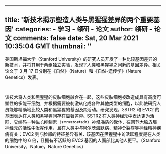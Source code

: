 
---
title: '新技术揭示塑造人类与黑猩猩差异的两个重要基因'
categories: 
    - 学习
    - 领研 - 论文
author: 领研 - 论文
comments: false
date: Sat, 20 Mar 2021 10:35:04 GMT
thumbnail: ''
---

<div>   
<p></p><p><font color="#000000">美国斯坦福大学（Stanford University）的研究人员开发了一种比较基因差异的新技术，并将其用于两组独立实验，发现了人类和黑猩猩之间新的基因差异。相关论文于 3 月 17 日分别在《自然》（Nature）和《自然-遗传学》（Nature Genetics）发表。 </font></p><p><font color="#000000"><br></font></p><p><font color="#000000">该技术将人类和黑猩猩的皮肤细胞融合在一起，这些皮肤细胞被改造成具有高度可塑性的多能干细胞，并根据需要被刺激转化成各种其他类型的细胞，以此使研究人员能够精确地比较人类和黑猩猩的基因及其活动。研究发现，SSTR2  和 EVC2  的基因表达在人类和黑猩猩间存在显著差异。SSTR2 在人类神经元中表达更为活跃，它编码一种生长抑制素（somatostatin）神经递质的受体，在调节大脑皮层神经元的活性中发挥作用，且在人类中与阿尔茨海默病、精神分裂症等神经精神疾病有关；EVC2 则与脸部的特征差异有关，该基因在黑猩猩中的活跃程度是在人类的细胞中的 6 倍，且拥有不活跃的 EVC2 基因的人面部比其他人更平。（Stanford University，Nature，Nature Genetics）</font></p>  
</div>
            